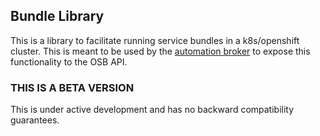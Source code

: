 ## Bundle Library

This is a library to facilitate running service bundles in a k8s/openshift cluster. This is meant to be used by the [automation broker](https://github.com/openshift/ansible-service-broker) to expose this functionality to the OSB API.

### THIS IS A BETA VERSION
This is under active development and has no backward compatibility guarantees.